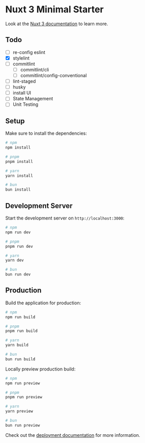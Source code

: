 # Nuxt 3 Minimal Starter

Look at the [Nuxt 3 documentation](https://nuxt.com/docs/getting-started/introduction) to learn more.

## Todo

- [ ] re-config eslint
- [x] stylelint
- [ ] commitlint
  - [ ] commitlint/cli
  - [ ] commitlint/config-conventional
- [ ] lint-staged
- [ ] husky
- [ ] install UI
- [ ] State Management
- [ ] Unit Testing

## Setup

Make sure to install the dependencies:

```bash
# npm
npm install

# pnpm
pnpm install

# yarn
yarn install

# bun
bun install
```

## Development Server

Start the development server on `http://localhost:3000`:

```bash
# npm
npm run dev

# pnpm
pnpm run dev

# yarn
yarn dev

# bun
bun run dev
```

## Production

Build the application for production:

```bash
# npm
npm run build

# pnpm
pnpm run build

# yarn
yarn build

# bun
bun run build
```

Locally preview production build:

```bash
# npm
npm run preview

# pnpm
pnpm run preview

# yarn
yarn preview

# bun
bun run preview
```

Check out the [deployment documentation](https://nuxt.com/docs/getting-started/deployment) for more information.

